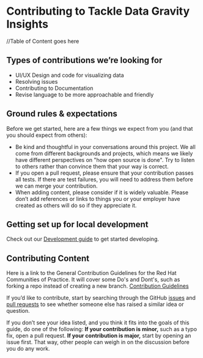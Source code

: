 # Contributing to Tackle Data Gravity Insights

//Table of Content goes here

## Types of contributions we’re looking for

* UI/UX Design and code for visualizing data
* Resolving issues
* Contributing to Documentation
* Revise language to be more approachable and friendly

## Ground rules & expectations

Before we get started, here are a few things we expect from you (and
that you should expect from others):

* Be kind and thoughtful in your conversations around this project. We
all come from different backgrounds and projects, which means we likely
have different perspectives on "how open source is done". Try to
listen to others rather than convince them that your way is correct.
* If you open a pull request, please ensure that your contribution
passes all tests. If there are test failures, you will need to address
them before we can merge your contribution.
* When adding content, please consider if it is widely valuable. Please
don’t add references or links to things you or your employer have
created as others will do so if they appreciate it.

## Getting set up for local development

Check out our [Development guide](/docs/development.md) to get started developing.

## Contributing Content

Here is a link to the General Contribution Guidelines for the Red Hat Communities of Practice. It will cover some Do's and Dont's, such as forking a repo instead of creating a new branch.
[Contribution Guidelines](https://redhat-cop.github.io/contrib/)

If you’d like to contribute, start by searching through the GitHub
[issues](https://github.com/konveyor/tackle-data-gravity-insights/issues) and
[pull requests](https://github.com/konveyor/tackle-data-gravity-insights/pulls) to see
whether someone else has raised a similar idea or question.

If you don’t see your idea listed, and you think it fits into the goals
of this guide, do one of the following: **If your contribution is
minor,** such as a typo fix, open a pull request. **If your contribution
is major,** start by opening an issue first. That way, other people can weigh in on the discussion before you
do any work.
